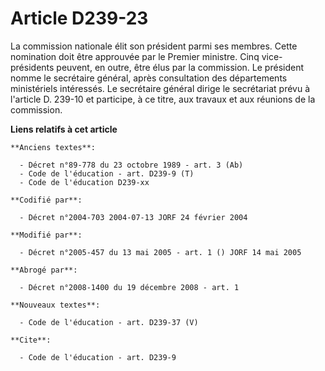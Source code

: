 # Article D239-23

La commission nationale élit son président parmi ses membres. Cette nomination doit être approuvée par le Premier ministre.
Cinq vice-présidents peuvent, en outre, être élus par la commission. Le président nomme le secrétaire général, après
consultation des départements ministériels intéressés. Le secrétaire général dirige le secrétariat prévu à l'article D.
239-10 et participe, à ce titre, aux travaux et aux réunions de la commission.

**Liens relatifs à cet article**

	**Anciens textes**:

	  - Décret n°89-778 du 23 octobre 1989 - art. 3 (Ab)
	  - Code de l'éducation - art. D239-9 (T)
	  - Code de l'éducation D239-xx

	**Codifié par**:

	  - Décret n°2004-703 2004-07-13 JORF 24 février 2004

	**Modifié par**:

	  - Décret n°2005-457 du 13 mai 2005 - art. 1 () JORF 14 mai 2005

	**Abrogé par**:

	  - Décret n°2008-1400 du 19 décembre 2008 - art. 1

	**Nouveaux textes**:

	  - Code de l'éducation - art. D239-37 (V)

	**Cite**:

	  - Code de l'éducation - art. D239-9
